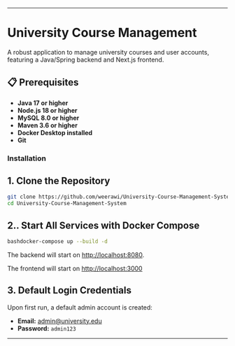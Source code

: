 
***

# University Course Management

A robust application to manage university courses and user accounts, featuring a Java/Spring backend and Next.js frontend.

## 📋 Prerequisites

- **Java 17 or higher**
- **Node.js 18 or higher**
- **MySQL 8.0 or higher**
- **Maven 3.6 or higher**
- **Docker Desktop installed**
- **Git**

### Installation

## 1. **Clone the Repository**
```bash
git clone https://github.com/weerawi/University-Course-Management-System.git
cd University-Course-Management-System
```

## 2.. **Start All Services with Docker Compose**
```bash
bashdocker-compose up --build -d
```
 
The backend will start on [http://localhost:8080](http://localhost:8080).
 
The frontend will start on [http://localhost:3000](http://localhost:3000)

## 3. Default Login Credentials

Upon first run, a default admin account is created:

- **Email:** [admin@university.edu](mailto:admin@university.edu)
- **Password:** `admin123`

***
